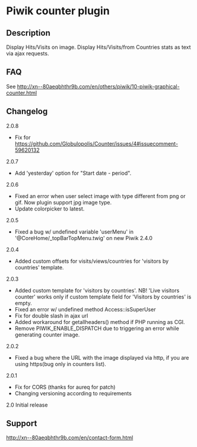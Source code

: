 # Piwik counter plugin

## Description

Display Hits/Visits on image. Display Hits/Visits/from Countries stats as text via ajax requests.

## FAQ

See http://xn--80aeqbhthr9b.com/en/others/piwik/10-piwik-graphical-counter.html

## Changelog
2.0.8
* Fix for https://github.com/Globulopolis/Counter/issues/4#issuecomment-59620132

2.0.7
* Add 'yesterday' option for "Start date - period".

2.0.6
* Fixed an error when user select image with type different from png or gif. Now plugin support jpg image type.
* Update colorpicker to latest.

2.0.5
* Fixed a bug w/ undefined variable 'userMenu' in '@CoreHome/_topBarTopMenu.twig' on new Piwik 2.4.0

2.0.4
* Added custom offsets for visits/views/countries for 'visitors by countries' template.

2.0.3
* Added custom template for 'visitors by countries'. NB! 'Live visitors counter' works only if custom template field for 'Visitors by countries' is empty.
* Fixed an error w/ undefined method Access::isSuperUser
* Fix for double slash in ajax url
* Added workaround for getallheaders() method if PHP running as CGI.
* Remove PIWIK_ENABLE_DISPATCH due to triggering an error while generating counter image.

2.0.2
* Fixed a bug where the URL with the image displayed via http, if you are using https(bug only in counters list).

2.0.1
* Fix for CORS (thanks for aureq for patch)
* Changing versioning according to requirements

2.0 Initial release

## Support

http://xn--80aeqbhthr9b.com/en/contact-form.html
